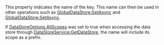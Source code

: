 This property indicates the name of the key. This name can then be used in
other operations such as [GlobalDataStore:GetAsync](https://create.roblox.com/docs/reference/engine/classes/GlobalDataStore#GetAsync) and
[GlobalDataStore:SetAsync](https://create.roblox.com/docs/reference/engine/classes/GlobalDataStore#SetAsync).

If [DataStoreOptions.AllScopes](https://create.roblox.com/docs/reference/engine/classes/DataStoreOptions#AllScopes) was set to true when accessing the data
store through [DataStoreService:GetDataStore](https://create.roblox.com/docs/reference/engine/classes/DataStoreService#GetDataStore), the name will include its
scope as a prefix.